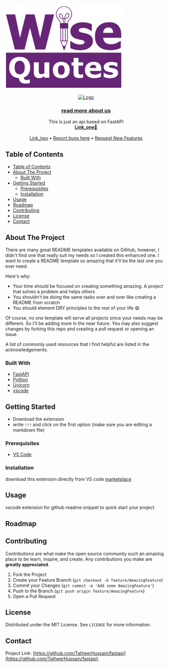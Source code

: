 <!--
-->

<img src="/assets/wisequotes.png" alt="wisequotes.png">


<!-- PROJECT LOGO -->
<br />
<p align="center">
    <a href="https://wisequotes.com">
        <img src="assets/icon.png" alt="Logo" width="80" height="80">
    </a>

<h3 align="center"><a href="https://linkhere">read more about us</a></h3>
    <p align="center">
        This is just an api based on FastAPI
        <br />
        <a href="link_one"><strong>Link_one📃</strong></a>
        <br />
        <br />
        <a href="Link_two">Link_two</a>
        •
        <a href="report bugs here">Report bugs here</a>
        •
        <a href="request feature link">Request New Features</a>
    </p>
</p>



<!-- TABLE OF CONTENTS -->
## Table of Contents

- [Table of Contents](#table-of-contents)
- [About The Project](#about-the-project)
  - [Built With](#built-with)
- [Getting Started](#getting-started)
  - [Prerequisites](#prerequisites)
  - [Installation](#installation)
- [Usage](#usage)
- [Roadmap](#roadmap)
- [Contributing](#contributing)
- [License](#license)
- [Contact](#contact)



<!-- ABOUT THE PROJECT -->
## About The Project

There are many great README templates available on GitHub, however, I didn't find one that really suit my needs so I created this enhanced one. I want to create a README template so amazing that it'll be the last one you ever need.

Here's why:
* Your time should be focused on creating something amazing. A project that solves a problem and helps others
* You shouldn't be doing the same tasks over and over like creating a README from scratch
* You should element DRY principles to the rest of your life :smile:

Of course, no one template will serve all projects since your needs may be different. So I'll be adding more in the near future. You may also suggest changes by forking this repo and creating a pull request or opening an issue.

A list of commonly used resources that I find helpful are listed in the acknowledgements.

### Built With
* [FastAPI]()
* [Python]()
* [Uvicorn]()
* [vscode]()


<!-- GETTING STARTED -->
## Getting Started
* Download the extension
* write `!!!` and click on the first option (make sure you are editing a markdown file)

### Prerequisites

* [VS Code](https://code.visualstudio.com)

### Installation

download this extension directly from VS code [marketplace](https://marketplace.visualstudio.com/vscode)



<!-- USAGE EXAMPLES -->
## Usage

vscode extension for github readme snippet to quick start your project



<!-- ROADMAP -->
## Roadmap



<!-- CONTRIBUTING -->
## Contributing

Contributions are what make the open source community such an amazing place to be learn, inspire, and create. Any contributions you make are **greatly appreciated**.

1. Fork the Project
2. Create your Feature Branch (`git checkout -b feature/AmazingFeature`)
3. Commit your Changes (`git commit -m 'Add some AmazingFeature'`)
4. Push to the Branch (`git push origin feature/AmazingFeature`)
5. Open a Pull Request



<!-- LICENSE -->
## License

Distributed under the MIT License. See `LICENSE` for more information.



<!-- CONTACT -->
## Contact



Project Link: [https://github.com/TatheerHussain/fastapi](https://github.com/TatheerHussain/fastapi)



<!-- MARKDOWN LINKS & IMAGES -->
